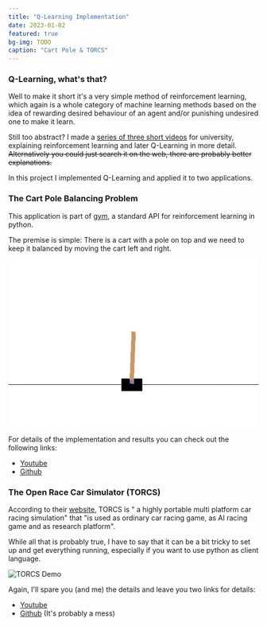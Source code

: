 ```yaml
---
title: "Q-Learning Implementation"
date: 2023-01-02
featured: true
bg-img: TODO
caption: "Cart Pole & TORCS"
---
```


### Q-Learning, what's that?
Well to make it short it's a very simple method of reinforcement learning, which again is a whole category of machine learning methods based on the idea of rewarding desired behaviour of an agent and/or punishing undesired one to make it learn.

Still too abstract? I made a [series of three short videos](https://youtube.com/playlist?list=PLQjdzNIQ02PC2lrqGmNFA2jpRazE82PM7) for university, explaining reinforcement learning and later Q-Learning in more detail. ~~Alternatively you could just search it on the web, there are probably better explanations.~~

In this project I implemented Q-Learning and applied it to two applications.

### The Cart Pole Balancing Problem 

This application is part of [gym](https://www.gymlibrary.dev/), a standard API for reinforcement learning in python.

The premise is simple: There is a cart with a pole on top and we need to keep it balanced by moving the cart left and right.

![Cart Pole Demo](/assets/img/projects/q_learning/cart-pole.gif)

For details of the implementation and results you can check out the following links:
- [Youtube](https://youtu.be/-htcoaKumxc) 
- [Github](https://github.com/loloman333/Cart-Pole-Q-Learning)

### The Open Race Car Simulator (TORCS)

According to their [website](https://torcs.sourceforge.net/), TORCS is " a highly portable multi platform car racing simulation" that "is used as ordinary car racing game, as AI racing game and as research platform".

While all that is probably true, I have to say that it can be a bit tricky to set up and get everything running, especially if you want to use python as client language.

![TORCS Demo](/assets/img/projects/q_learning/torcs.gif)

Again, I'll spare you (and me) the details and leave you two links for details:
- [Youtube](https://youtu.be/tN3eY_rLinA) 
- [Github](https://github.com/loloman333/TORCS-Q-Learning) (It's probably a mess)
